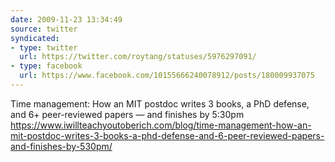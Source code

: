 ```yaml
---
date: 2009-11-23 13:34:49
source: twitter
syndicated:
- type: twitter
  url: https://twitter.com/roytang/statuses/5976297091/
- type: facebook
  url: https://www.facebook.com/10155666240078912/posts/180009937075
---
```


Time management: How an MIT postdoc writes 3 books, a PhD defense, and 6+ peer-reviewed papers — and finishes by 5:30pm https://www.iwillteachyoutoberich.com/blog/time-management-how-an-mit-postdoc-writes-3-books-a-phd-defense-and-6-peer-reviewed-papers-and-finishes-by-530pm/